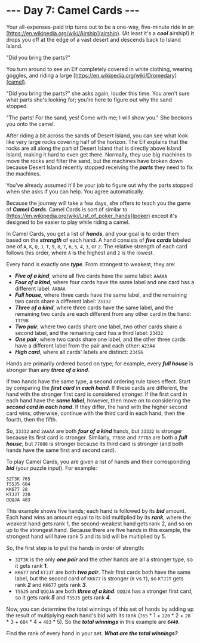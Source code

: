 # --- Day 7: Camel Cards ---

Your all-expenses-paid trip turns out to be a one-way, five-minute ride in an [https://en.wikipedia.org/wiki/Airship](airship). (At least it's a <span title="Please only read this sentence while listening to 'The Airship Blackjack' from the Final Fantasy 6 soundtrack."><em><b>cool</b></em> airship</span>!) It drops you off at the edge of a vast desert and descends back to Island Island.


"Did you bring the parts?"


You turn around to see an Elf completely covered in white clothing, wearing goggles, and riding a large [https://en.wikipedia.org/wiki/Dromedary](camel).


"Did you bring the parts?" she asks again, louder this time. You aren't sure what parts she's looking for; you're here to figure out why the sand stopped.


"The parts! For the sand, yes! Come with me; I will show you." She beckons you onto the camel.


After riding a bit across the sands of Desert Island, you can see what look like very large rocks covering half of the horizon. The Elf explains that the rocks are all along the part of Desert Island that is directly above Island Island, making it hard to even get there. Normally, they use big machines to move the rocks and filter the sand, but the machines have broken down because Desert Island recently stopped receiving the <em><b>parts</b></em> they need to fix the machines.


You've already assumed it'll be your job to figure out why the parts stopped when she asks if you can help. You agree automatically.


Because the journey will take a few days, she offers to teach you the game of <em><b>Camel Cards</b></em>. Camel Cards is sort of similar to [https://en.wikipedia.org/wiki/List_of_poker_hands](poker) except it's designed to be easier to play while riding a camel.


In Camel Cards, you get a list of <em><b>hands</b></em>, and your goal is to order them based on the <em><b>strength</b></em> of each hand. A hand consists of <em><b>five cards</b></em> labeled one of <code>A</code>, <code>K</code>, <code>Q</code>, <code>J</code>, <code>T</code>, <code>9</code>, <code>8</code>, <code>7</code>, <code>6</code>, <code>5</code>, <code>4</code>, <code>3</code>, or <code>2</code>. The relative strength of each card follows this order, where <code>A</code> is the highest and <code>2</code> is the lowest.


Every hand is exactly one <em><b>type</b></em>. From strongest to weakest, they are:


<ul>
<li><em><b>Five of a kind</b></em>, where all five cards have the same label: <code>AAAAA</code></li>
<li><em><b>Four of a kind</b></em>, where four cards have the same label and one card has a different label: <code>AA8AA</code></li>
<li><em><b>Full house</b></em>, where three cards have the same label, and the remaining two cards share a different label: <code>23332</code></li>
<li><em><b>Three of a kind</b></em>, where three cards have the same label, and the remaining two cards are each different from any other card in the hand: <code>TTT98</code></li>
<li><em><b>Two pair</b></em>, where two cards share one label, two other cards share a second label, and the remaining card has a third label: <code>23432</code></li>
<li><em><b>One pair</b></em>, where two cards share one label, and the other three cards have a different label from the pair and each other: <code>A23A4</code></li>
<li><em><b>High card</b></em>, where all cards' labels are distinct: <code>23456</code></li>
</ul>
Hands are primarily ordered based on type; for example, every <em><b>full house</b></em> is stronger than any <em><b>three of a kind</b></em>.


If two hands have the same type, a second ordering rule takes effect. Start by comparing the <em><b>first card in each hand</b></em>. If these cards are different, the hand with the stronger first card is considered stronger. If the first card in each hand have the <em><b>same label</b></em>, however, then move on to considering the <em><b>second card in each hand</b></em>. If they differ, the hand with the higher second card wins; otherwise, continue with the third card in each hand, then the fourth, then the fifth.


So, <code>33332</code> and <code>2AAAA</code> are both <em><b>four of a kind</b></em> hands, but <code>33332</code> is stronger because its first card is stronger. Similarly, <code>77888</code> and <code>77788</code> are both a <em><b>full house</b></em>, but <code>77888</code> is stronger because its third card is stronger (and both hands have the same first and second card).


To play Camel Cards, you are given a list of hands and their corresponding <em><b>bid</b></em> (your puzzle input). For example:


<pre><code>32T3K 765
T55J5 684
KK677 28
KTJJT 220
QQQJA 483
</code></pre>
This example shows five hands; each hand is followed by its <em><b>bid</b></em> amount. Each hand wins an amount equal to its bid multiplied by its <em><b>rank</b></em>, where the weakest hand gets rank 1, the second-weakest hand gets rank 2, and so on up to the strongest hand. Because there are five hands in this example, the strongest hand will have rank 5 and its bid will be multiplied by 5.


So, the first step is to put the hands in order of strength:


<ul>
<li><code>32T3K</code> is the only <em><b>one pair</b></em> and the other hands are all a stronger type, so it gets rank <em><b>1</b></em>.</li>
<li><code>KK677</code> and <code>KTJJT</code> are both <em><b>two pair</b></em>. Their first cards both have the same label, but the second card of <code>KK677</code> is stronger (<code>K</code> vs <code>T</code>), so <code>KTJJT</code> gets rank <em><b>2</b></em> and <code>KK677</code> gets rank <em><b>3</b></em>.</li>
<li><code>T55J5</code> and <code>QQQJA</code> are both <em><b>three of a kind</b></em>. <code>QQQJA</code> has a stronger first card, so it gets rank <em><b>5</b></em> and <code>T55J5</code> gets rank <em><b>4</b></em>.</li>
</ul>
Now, you can determine the total winnings of this set of hands by adding up the result of multiplying each hand's bid with its rank (<code>765</code> * 1 + <code>220</code> * 2 + <code>28</code> * 3 + <code>684</code> * 4 + <code>483</code> * 5). So the <em><b>total winnings</b></em> in this example are <code><em><b>6440</b></em></code>.


Find the rank of every hand in your set. <em><b>What are the total winnings?</b></em>


